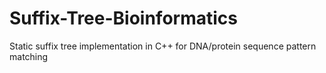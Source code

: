 # Suffix-Tree-Bioinformatics
Static suffix tree implementation in C++ for DNA/protein sequence pattern matching
